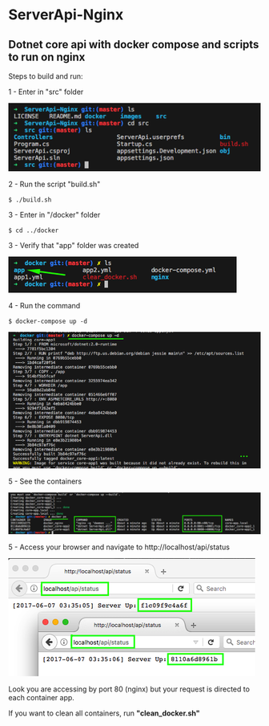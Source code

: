 # ServerApi-Nginx
Dotnet core api with docker compose and scripts to run on nginx
----

Steps to build and run:

1 - Enter in "src" folder

![image](images/01.png)

2 - Run the script "build.sh"
```
$ ./build.sh
```

3 - Enter in "/docker" folder
```
$ cd ../docker
```

3 - Verify that "app" folder was created

![image](images/02.png)

4 - Run the command
```
$ docker-compose up -d
```
![image](images/03.png)

5 - See the containers

![image](images/04.png)

5 - Access your browser and navigate to http://localhost/api/status

![image](images/05.png)

Look you are accessing by port 80 (nginx) but your request is directed to each container app.

If you want to clean all containers, run __"clean_docker.sh"__
